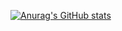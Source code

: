 [![Anurag's GitHub stats](https://github-readme-stats.vercel.app/api?username=30Sana&show_icons=true&theme=transparent)](https://github.com/anuraghazra/github-readme-stats)
